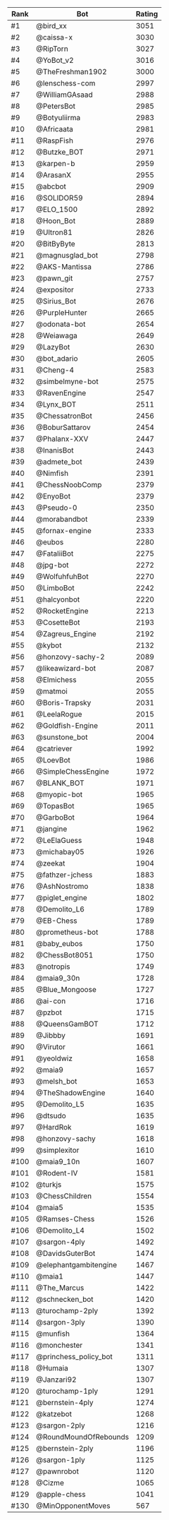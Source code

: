 Rank|Bot|Rating
---|---|---
#1|@bird_xx|3051
#2|@caissa-x|3030
#3|@RipTorn|3027
#4|@YoBot_v2|3016
#5|@TheFreshman1902|3000
#6|@lenschess-com|2997
#7|@WilliamGAsaad|2988
#8|@PetersBot|2985
#9|@Botyuliirma|2983
#10|@Africaata|2981
#11|@RaspFish|2976
#12|@Butzke_BOT|2971
#13|@karpen-b|2959
#14|@ArasanX|2955
#15|@abcbot|2909
#16|@SOLIDOR59|2894
#17|@ELO_1500|2892
#18|@Hoon_Bot|2889
#19|@Ultron81|2826
#20|@BitByByte|2813
#21|@magnusglad_bot|2798
#22|@AKS-Mantissa|2786
#23|@pawn_git|2757
#24|@expositor|2733
#25|@Sirius_Bot|2676
#26|@PurpleHunter|2665
#27|@odonata-bot|2654
#28|@Weiawaga|2649
#29|@LazyBot|2630
#30|@bot_adario|2605
#31|@Cheng-4|2583
#32|@simbelmyne-bot|2575
#33|@RavenEngine|2547
#34|@Lynx_BOT|2511
#35|@ChessatronBot|2456
#36|@BoburSattarov|2454
#37|@Phalanx-XXV|2447
#38|@InanisBot|2443
#39|@admete_bot|2439
#40|@Nimfish|2391
#41|@ChessNoobComp|2379
#42|@EnyoBot|2379
#43|@Pseudo-0|2350
#44|@morabandbot|2339
#45|@fornax-engine|2333
#46|@eubos|2280
#47|@FataliiBot|2275
#48|@jpg-bot|2272
#49|@WolfuhfuhBot|2270
#50|@LimboBot|2242
#51|@halcyonbot|2220
#52|@RocketEngine|2213
#53|@CosetteBot|2193
#54|@Zagreus_Engine|2192
#55|@kybot|2132
#56|@honzovy-sachy-2|2089
#57|@likeawizard-bot|2087
#58|@Elmichess|2055
#59|@matmoi|2055
#60|@Boris-Trapsky|2031
#61|@LeelaRogue|2015
#62|@Goldfish-Engine|2011
#63|@sunstone_bot|2004
#64|@catriever|1992
#65|@LoevBot|1986
#66|@SimpleChessEngine|1972
#67|@BLANK_BOT|1971
#68|@myopic-bot|1965
#69|@TopasBot|1965
#70|@GarboBot|1964
#71|@jangine|1962
#72|@LeElaGuess|1948
#73|@michabay05|1926
#74|@zeekat|1904
#75|@fathzer-jchess|1883
#76|@AshNostromo|1838
#77|@piglet_engine|1802
#78|@Demolito_L6|1789
#79|@EB-Chess|1789
#80|@prometheus-bot|1788
#81|@baby_eubos|1750
#82|@ChessBot8051|1750
#83|@notropis|1749
#84|@maia9_30n|1728
#85|@Blue_Mongoose|1727
#86|@ai-con|1716
#87|@pzbot|1715
#88|@QueensGamBOT|1712
#89|@Jibbby|1691
#90|@Virutor|1661
#91|@yeoldwiz|1658
#92|@maia9|1657
#93|@melsh_bot|1653
#94|@TheShadowEngine|1640
#95|@Demolito_L5|1635
#96|@dtsudo|1635
#97|@HardRok|1619
#98|@honzovy-sachy|1618
#99|@simplexitor|1610
#100|@maia9_10n|1607
#101|@Rodent-IV|1581
#102|@turkjs|1575
#103|@ChessChildren|1554
#104|@maia5|1535
#105|@Ramses-Chess|1526
#106|@Demolito_L4|1502
#107|@sargon-4ply|1492
#108|@DavidsGuterBot|1474
#109|@elephantgambitengine|1467
#110|@maia1|1447
#111|@The_Marcus|1422
#112|@schnecken_bot|1420
#113|@turochamp-2ply|1392
#114|@sargon-3ply|1390
#115|@munfish|1364
#116|@monchester|1341
#117|@princhess_policy_bot|1311
#118|@Humaia|1307
#119|@Janzari92|1307
#120|@turochamp-1ply|1291
#121|@bernstein-4ply|1274
#122|@katzebot|1268
#123|@sargon-2ply|1216
#124|@RoundMoundOfRebounds|1209
#125|@bernstein-2ply|1196
#126|@sargon-1ply|1125
#127|@pawnrobot|1120
#128|@Cizme|1065
#129|@apple-chess|1041
#130|@MinOpponentMoves|567
